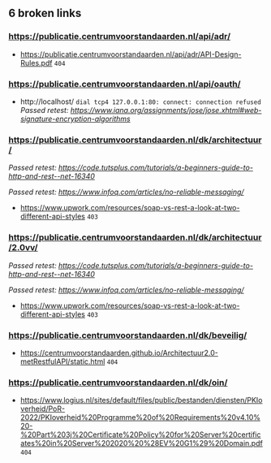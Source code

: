 ## 6 broken links

### https://publicatie.centrumvoorstandaarden.nl/api/adr/
* https://publicatie.centrumvoorstandaarden.nl/api/adr/API-Design-Rules.pdf `404`

### https://publicatie.centrumvoorstandaarden.nl/api/oauth/
* http://localhost/ `dial tcp4 127.0.0.1:80: connect: connection refused`
_Passed retest: https://www.iana.org/assignments/jose/jose.xhtml#web-signature-encryption-algorithms_


### https://publicatie.centrumvoorstandaarden.nl/dk/architectuur/
_Passed retest: https://code.tutsplus.com/tutorials/a-beginners-guide-to-http-and-rest--net-16340_

_Passed retest: https://www.infoq.com/articles/no-reliable-messaging/_

* https://www.upwork.com/resources/soap-vs-rest-a-look-at-two-different-api-styles `403`

### https://publicatie.centrumvoorstandaarden.nl/dk/architectuur/2.0vv/
_Passed retest: https://code.tutsplus.com/tutorials/a-beginners-guide-to-http-and-rest--net-16340_

_Passed retest: https://www.infoq.com/articles/no-reliable-messaging/_

* https://www.upwork.com/resources/soap-vs-rest-a-look-at-two-different-api-styles `403`

### https://publicatie.centrumvoorstandaarden.nl/dk/beveilig/
* https://centrumvoorstandaarden.github.io/Architectuur2.0-metRestfulAPI/static.html `404`

### https://publicatie.centrumvoorstandaarden.nl/dk/oin/
* https://www.logius.nl/sites/default/files/public/bestanden/diensten/PKIoverheid/PoR-2022/PKIoverheid%20Programme%20of%20Requirements%20v4.10%20-%20Part%203j%20Certificate%20Policy%20for%20Server%20certificates%20in%20Server%202020%20%28EV%20G1%29%20Domain.pdf `404`
